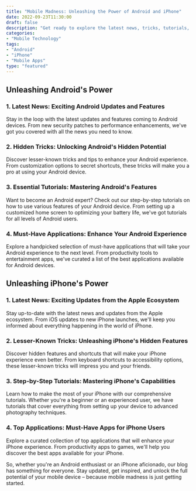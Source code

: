 ```yaml
--- 
title: "Mobile Madness: Unleashing the Power of Android and iPhone"
date: 2022-09-23T11:30:00
draft: false 
description: "Get ready to explore the latest news, tricks, tutorials, and applications for Android and iPhone devices."
categories: 
- "Mobile Technology" 
tags: 
- "Android" 
- "iPhone" 
- "Mobile Apps" 
type: "featured" 
--- 
```


## Unleashing Android's Power

### 1. Latest News: Exciting Android Updates and Features
Stay in the loop with the latest updates and features coming to Android devices. From new security patches to performance enhancements, we've got you covered with all the news you need to know. 

### 2. Hidden Tricks: Unlocking Android's Hidden Potential
Discover lesser-known tricks and tips to enhance your Android experience. From customization options to secret shortcuts, these tricks will make you a pro at using your Android device.

### 3. Essential Tutorials: Mastering Android's Features
Want to become an Android expert? Check out our step-by-step tutorials on how to use various features of your Android device. From setting up a customized home screen to optimizing your battery life, we've got tutorials for all levels of Android users.

### 4. Must-Have Applications: Enhance Your Android Experience
Explore a handpicked selection of must-have applications that will take your Android experience to the next level. From productivity tools to entertainment apps, we've curated a list of the best applications available for Android devices.

## Unleashing iPhone's Power

### 1. Latest News: Exciting Updates from the Apple Ecosystem
Stay up-to-date with the latest news and updates from the Apple ecosystem. From iOS updates to new iPhone launches, we'll keep you informed about everything happening in the world of iPhone.

### 2. Lesser-Known Tricks: Unleashing iPhone's Hidden Features
Discover hidden features and shortcuts that will make your iPhone experience even better. From keyboard shortcuts to accessibility options, these lesser-known tricks will impress you and your friends.

### 3. Step-by-Step Tutorials: Mastering iPhone's Capabilities
Learn how to make the most of your iPhone with our comprehensive tutorials. Whether you're a beginner or an experienced user, we have tutorials that cover everything from setting up your device to advanced photography techniques.

### 4. Top Applications: Must-Have Apps for iPhone Users
Explore a curated collection of top applications that will enhance your iPhone experience. From productivity apps to games, we'll help you discover the best apps available for your iPhone.

So, whether you're an Android enthusiast or an iPhone aficionado, our blog has something for everyone. Stay updated, get inspired, and unlock the full potential of your mobile device – because mobile madness is just getting started.
